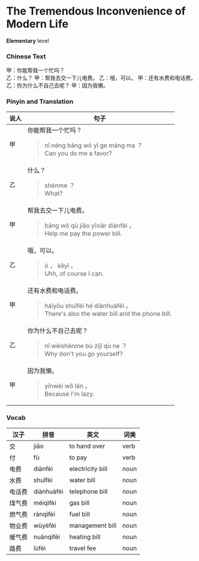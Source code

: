 # The Tremendous Inconvenience of Modern Life
**Elementary** level
### Chinese Text
甲：你能帮我一个忙吗？<br />乙：什么？
甲：帮我去交一下儿电费。
乙：哦，可以。
甲：还有水费和电话费。
乙：你为什么不自己去呢？
甲：因为我懒。

### Pinyin and Translation
|说人|句子|
|----|----|
|甲|你能帮我一个忙吗？<blockquote>nǐ néng bāng wǒ yī ge máng ma ？<br />Can you do me a favor?</blockquote>|
|乙|什么？<blockquote>shénme ？<br />What?</blockquote>|
|甲|帮我去交一下儿电费。<blockquote>bāng wǒ qù jiāo yīxiàr diànfèi 。<br />Help me pay the power bill.</blockquote>|
|乙|哦，可以。<blockquote>ò ， kěyǐ 。<br />Uhh, of course I can.</blockquote>|
|甲|还有水费和电话费。<blockquote>háiyǒu shuǐfèi hé diànhuàfèi 。<br />There's also the water bill and the phone bill.</blockquote>|
|乙|你为什么不自己去呢？<blockquote>nǐ wèishénme bù zìjǐ qù ne ？<br />Why don't you go yourself?</blockquote>|
|甲|因为我懒。<blockquote>yīnwèi wǒ lǎn 。<br />Because I'm lazy.</blockquote>|
### Vocab
|汉子|拼音|英文|词类|
|----|----|----|----|
|交|jiāo|to hand over|verb|
|付|fù|to pay|verb|
|电费|diànfèi|electricity bill|noun|
|水费|shuǐfèi|water bill|noun|
|电话费|diànhuàfèi|telephone bill|noun|
|煤气费|méiqìfèi|gas bill|noun|
|燃气费|ránqìfèi|fuel bill|noun|
|物业费|wùyèfèi|management bill|noun|
|暖气费|nuǎnqìfèi|heating bill|noun|
|路费|lùfèi|travel fee|noun|
